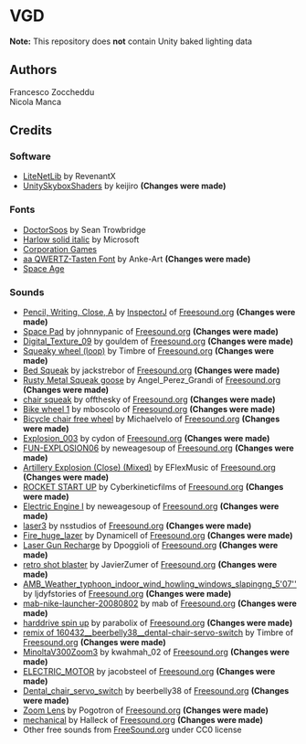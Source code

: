 # VGD
**Note:** This repository does **not** contain Unity baked lighting data
## Authors
Francesco Zoccheddu  
Nicola Manca
## Credits
### Software
- [LiteNetLib](https://github.com/RevenantX/LiteNetLib) by RevenantX
- [UnitySkyboxShaders](https://github.com/keijiro/UnitySkyboxShaders) by keijiro **(Changes were made)**
### Fonts
- [DoctorSoos](https://www.dafont.com/doctor-soos.font) by Sean Trowbridge
- [Harlow solid italic](https://docs.microsoft.com/en-us/typography/font-list/harlow-solid-italic) by Microsoft
- [Corporation Games](https://www.dafont.com/it/corporation-games.font)
- [aa QWERTZ-Tasten Font](https://www.fontspace.com/anke-art/aa-qwertz-tasten) by Anke-Art **(Changes were made)**
- [Space Age](https://www.dafont.com/space-age.font)
### Sounds
- [Pencil, Writing, Close, A](https://freesound.org/people/InspectorJ/sounds/398271/) by [InspectorJ](www.jshaw.co.uk) of [Freesound.org](https://freesound.org) **(Changes were made)**
- [Space Pad](https://freesound.org/people/johnnypanic/sounds/361847/) by johnnypanic of [Freesound.org](https://freesound.org) **(Changes were made)**
- [Digital_Texture_09](https://freesound.org/people/gouldem/sounds/447525/) by gouldem of [Freesound.org](https://freesound.org) **(Changes were made)**
- [Squeaky wheel (loop)](https://freesound.org/people/Timbre/sounds/71702/) by Timbre of [Freesound.org](https://freesound.org) **(Changes were made)**
- [Bed Squeak](https://freesound.org/people/jackstrebor/sounds/34854/) by jackstrebor of [Freesound.org](https://freesound.org) **(Changes were made)**
- [Rusty Metal Squeak goose](https://freesound.org/people/Angel_Perez_Grandi/sounds/52344/) by Angel_Perez_Grandi of [Freesound.org](https://freesound.org) **(Changes were made)**
- [chair squeak](https://freesound.org/people/offthesky/sounds/35801/) by offthesky of [Freesound.org](https://freesound.org) **(Changes were made)**
- [Bike wheel 1](https://freesound.org/people/mboscolo/sounds/212660/) by mboscolo of [Freesound.org](https://freesound.org) **(Changes were made)**
- [Bicycle chair free wheel](https://freesound.org/people/Michaelvelo/sounds/366815/) by Michaelvelo of [Freesound.org](https://freesound.org) **(Changes were made)**
- [Explosion_003](https://freesound.org/people/cydon/sounds/268555/) by cydon of [Freesound.org](https://freesound.org) **(Changes were made)**
- [FUN-EXPLOSION06](https://freesound.org/people/newagesoup/sounds/347328/) by neweagesoup of [Freesound.org](https://freesound.org) **(Changes were made)**
- [Artillery Explosion (Close) (Mixed)](https://freesound.org/people/EFlexMusic/sounds/388528/) by EFlexMusic of [Freesound.org](https://freesound.org) **(Changes were made)**
- [ROCKET START UP](https://freesound.org/people/Cyberkineticfilms/sounds/130202/) by Cyberkineticfilms of [Freesound.org](https://freesound.org) **(Changes were made)**
- [Electric Engine I](https://freesound.org/people/GeronimoGeronimo/sounds/338061/) by neweagesoup of [Freesound.org](https://freesound.org) **(Changes were made)**
- [laser3](https://freesound.org/people/nsstudios/sounds/344276/) by nsstudios of [Freesound.org](https://freesound.org) **(Changes were made)**
- [Fire_huge_lazer](https://freesound.org/people/Dynamicell/sounds/17831/) by Dynamicell of [Freesound.org](https://freesound.org) **(Changes were made)**
- [Laser Gun Recharge](https://freesound.org/people/Dpoggioli/sounds/196907/) by Dpoggioli of [Freesound.org](https://freesound.org) **(Changes were made)**
- [retro shot blaster](https://freesound.org/people/JavierZumer/sounds/257232/) by JavierZumer of [Freesound.org](https://freesound.org) **(Changes were made)**
- [AMB_Weather_typhoon_indoor_wind_howling_windows_slapingng_5'07''](https://freesound.org/people/ljdyfstories/sounds/394001/) by ljdyfstories of [Freesound.org](https://freesound.org) **(Changes were made)**
- [mab-nike-launcher-20080802](https://freesound.org/people/mab/sounds/58482/) by mab of [Freesound.org](https://freesound.org) **(Changes were made)**
- [harddrive spin up](https://freesound.org/people/parabolix/sounds/262956/) by parabolix of [Freesound.org](https://freesound.org) **(Changes were made)**
- [remix of 160432__beerbelly38__dental-chair-servo-switch](https://freesound.org/people/Timbre/sounds/162183/) by Timbre of [Freesound.org](https://freesound.org) **(Changes were made)**
- [MinoltaV300Zoom3](https://freesound.org/people/kwahmah_02/sounds/264105/) by kwahmah_02 of [Freesound.org](https://freesound.org) **(Changes were made)**
- [ELECTRIC_MOTOR](https://freesound.org/people/jacobsteel/sounds/336665/) by jacobsteel of [Freesound.org](https://freesound.org) **(Changes were made)**
- [Dental_chair_servo_switch](https://freesound.org/people/beerbelly38/sounds/160432/) by beerbelly38 of [Freesound.org](https://freesound.org) **(Changes were made)**
- [Zoom Lens](https://freesound.org/people/Pogotron/sounds/64314/) by Pogotron of [Freesound.org](https://freesound.org) **(Changes were made)**
- [mechanical](https://freesound.org/people/Halleck/sounds/19336/) by Halleck of [Freesound.org](https://freesound.org) **(Changes were made)**
- Other free sounds from [FreeSound.org](https://freesound.org/) under CC0 license